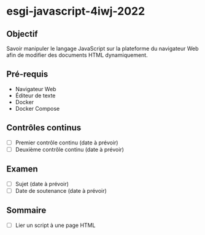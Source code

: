 # esgi-javascript-4iwj-2022

## Objectif

Savoir manipuler le langage JavaScript sur la plateforme du navigateur Web afin de modifier des documents HTML dynamiquement.

## Pré-requis

- Navigateur Web
- Éditeur de texte
- Docker
- Docker Compose

## Contrôles continus

- [ ] Premier contrôle continu (date à prévoir)
- [ ] Deuxième contrôle continu (date à prévoir)

## Examen

- [ ] Sujet (date à prévoir)
- [ ] Date de soutenance (date à prévoir)

## Sommaire

- [ ] Lier un script à une page HTML
